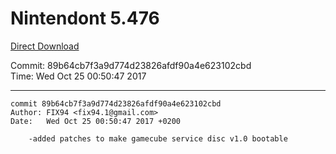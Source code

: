 # Nintendont 5.476
[Direct Download](./Nintendont.zip)

Commit: 89b64cb7f3a9d774d23826afdf90a4e623102cbd  
Time: Wed Oct 25 00:50:47 2017   

-----

```
commit 89b64cb7f3a9d774d23826afdf90a4e623102cbd
Author: FIX94 <fix94.1@gmail.com>
Date:   Wed Oct 25 00:50:47 2017 +0200

    -added patches to make gamecube service disc v1.0 bootable
```
